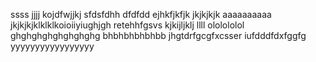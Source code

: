 ssss
jjjj
kojdfwjjkj
sfdsfdhh
dfdfdd
ejhkfjkfjk
jkjkjkjk
aaaaaaaaaa
jkjkjkjklklklkoioiiyiughjgh
retehhfgsvs
kjkijljklj
llll
ololololol
ghghghghghghghghg
bhbhbhbhbhbb
jhgtdrfgcgfxcsser
iufdddfdxfggfg
yyyyyyyyyyyyyyyyy
